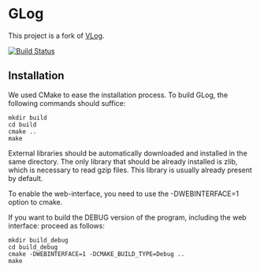 # GLog

This project is a fork of <a href="https://github.com/karmaresearch/">VLog</a>.

[![Build Status](https://travis-ci.org/karmaresearch/vlog.svg?branch=master)](https://travis-ci.org/karmaresearch/vlog)

## Installation 

We used CMake to ease the installation process. To build GLog, the following
commands should suffice:

```
mkdir build
cd build
cmake ..
make
```

External libraries should be automatically downloaded and installed in the same directory. The only library that should be already installed is zlib, which is necessary to read gzip files. This library is usually already present by default.

To enable the web-interface, you need to use the -DWEBINTERFACE=1 option to cmake.

If you want to build the DEBUG version of the program, including the web interface: proceed as follows:

```
mkdir build_debug
cd build_debug
cmake -DWEBINTERFACE=1 -DCMAKE_BUILD_TYPE=Debug ..
make
```

